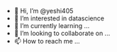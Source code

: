 - 👋 Hi, I’m @yeshi405
- 👀 I’m interested in datascience
- 🌱 I’m currently learning ...
- 💞️ I’m looking to collaborate on ...
- 📫 How to reach me ...

<!---
yeshi405/yeshi405 is a ✨ special ✨ repository because its `README.md` (this file) appears on your GitHub profile.
You can click the Preview link to take a look at your changes.
--->
